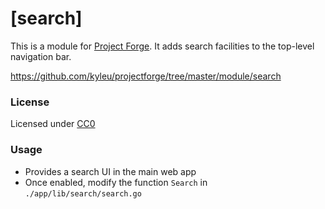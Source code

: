 # [search]

This is a module for [Project Forge](https://projectforge.dev). It adds search facilities to the top-level navigation bar.

https://github.com/kyleu/projectforge/tree/master/module/search

### License

Licensed under [CC0](https://creativecommons.org/share-your-work/public-domain/cc0)

### Usage

- Provides a search UI in the main web app
- Once enabled, modify the function `Search` in `./app/lib/search/search.go`
